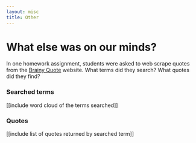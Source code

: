 ```yaml
---
layout: misc
title: Other
---
```


# What else was on our minds?  

In one homework assignment, students were asked to web scrape quotes from the [Brainy Quote](https://www.brainyquote.com/ "Brainy Quote") website.  What terms did they search?  What quotes did they find?

### Searched terms
[[include word cloud of the terms searched]]

### Quotes
[[include list of quotes returned by searched term]]
